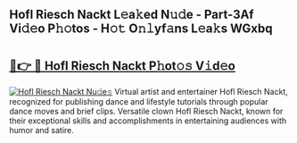 ## Hofl Riesch Nackt L𝚎a𝚔ed N𝚞𝚍e - Part-3Af Vi𝚍𝚎o P𝚑𝚘tos - H𝚘𝚝 O𝚗𝚕yf𝚊ns L𝚎a𝚔s WGxbq

# <h2><a href="http://kf1z8sj.oniu.top/?m=Hofl+Riesch+Nackt">🔗👉 🔴 Hofl Riesch Nackt P𝚑ot𝚘𝚜 V𝚒d𝚎o</a></h2>

[![Hofl Riesch Nackt Nu𝚍e𝚜](https://i.imgur.com/0qMVB7G.gif)](http://kf1z8sj.oniu.top/?m=Hofl+Riesch+Nackt)
Virtual artist and entertainer Hofl Riesch Nackt, recognized for publishing dance and lifestyle tutorials through popular dance moves and brief clips. Versatile clown Hofl Riesch Nackt, known for their exceptional skills and accomplishments in entertaining audiences with humor and satire.  
